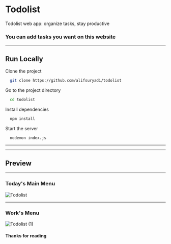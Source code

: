 # Todolist
Todolist web app: organize tasks, stay productive

### You can add tasks you want on this website

---
## Run Locally

Clone the project

```bash
  git clone https://github.com/alifsuryadi/todolist
```

Go to the project directory

```bash
  cd todolist
```

Install dependencies

```bash
  npm install
```

Start the server

```bash
  nodemon index.js
```

---

___
## Preview
---
### Today's Main Menu
![Todolist](https://github.com/alifsuryadi/todolist/assets/119511703/5297533f-0ae8-4c05-87d9-ad5b72caca72)


___
### Work's Menu
![Todolist (1)](https://github.com/alifsuryadi/todolist/assets/119511703/e2dda7db-1eab-4f9a-a1fa-1b1a7985da71)

#### Thanks for reading
